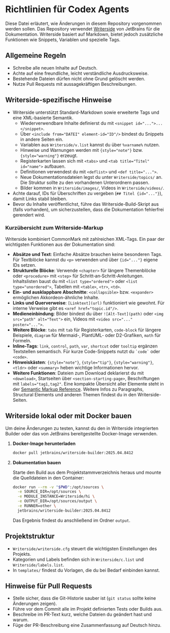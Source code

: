 # Richtlinien für Codex Agents

Diese Datei erläutert, wie Änderungen in diesem Repository vorgenommen werden sollen. Das Repository verwendet [Writerside](https://www.jetbrains.com/help/writerside/) von JetBrains für die Dokumentation. Writerside basiert auf Markdown, bietet jedoch zusätzliche Funktionen wie Snippets, Variablen und spezielle Tags.

## Allgemeine Regeln
- Schreibe alle neuen Inhalte auf Deutsch.
- Achte auf eine freundliche, leicht verständliche Ausdrucksweise.
- Bestehende Dateien dürfen nicht ohne Grund gelöscht werden.
- Nutze Pull Requests mit aussagekräftigen Beschreibungen.

## Writerside-spezifische Hinweise
 - Writerside unterstützt Standard-Markdown sowie erweiterte Tags und eine XML-basierte Semantik.
    - Wiederverwendbare Inhalte definierst du mit `<snippet id="...">...</snippet>`.
    - Über `<include from="DATEI" element-id="ID"/>` bindest du Snippets in andere Seiten ein.
    - Variablen aus `Writerside/v.list` kannst du über `%varname%` nutzen.
    - Hinweise und Warnungen werden mit `{style="note"}` bzw. `{style="warning"}` erzeugt.
    - Registerkarten lassen sich mit `<tabs>` und `<tab title="Titel" id="name">` aufbauen.
    - Definitionen verwendest du mit `<deflist>` und `<def title="...">`.
    - Neue Dokumentationsdateien legst du unter `Writerside/topics/` an. Die Struktur sollte zu den vorhandenen Unterordnern passen.
    - Bilder kommen in `Writerside/images/`, Videos in `Writerside/videos/`.
 - Achte darauf, IDs für Überschriften zu vergeben (`## Titel {id="..."}`), damit Links stabil bleiben.
 - Bevor du Inhalte veröffentlichst, führe das Writerside-Build-Skript aus (falls vorhanden), um sicherzustellen, dass die Dokumentation fehlerfrei gerendert wird.

### Kurzübersicht zum Writerside-Markup
Writerside kombiniert CommonMark mit zahlreichen XML‑Tags. Ein paar der wichtigsten Funktionen aus der Dokumentation sind:

- **Absätze und Text**: Einfache Absätze brauchen keine besonderen Tags. Für Textblöcke kannst du `<p>` verwenden und über `{id="..."}` eigene IDs setzen.
- **Strukturelle Blöcke**: Verwende `<chapter>` für längere Themenblöcke oder `<procedure>` mit `<step>` für Schritt‑an‑Schritt-Anleitungen. Inhaltslisten baust du mit `<list type="ordered">` oder `<list type="unordered">`, Tabellen mit `<table>`, `<tr>`, `<td>`.
- **Ein- und ausklappbare Abschnitte**: `<collapsible>` bzw. `<expander>` ermöglichen Akkordeon-ähnliche Inhalte.
- **Links und Querverweise**: `[Linktext](url)` funktioniert wie gewohnt. Für interne Verweise gibt es `<xref href="topic.id"/>`.
- **Medieneinbindung**: Bilder bindest du über `![Alt-Text](path)` oder `<img src="path" alt="Text">` ein, Videos mit `<video src="..." poster="...">`.
- **Weitere Blöcke**: `tabs` mit `tab` für Registerkarten, `code-block` für längere Beispiele, `diagram` für Mermaid-, PlantUML- oder D2-Grafiken, `math` für Formeln.
- **Inline-Tags**: `link`, `control`, `path`, `var`, `shortcut` oder `tooltip` ergänzen Textstellen semantisch. Für kurze Code-Snippets nutzt du `` `code` `` oder `<code>`.
- **Hinweiskästen**: `{style="note"}`, `{style="tip"}`, `{style="warning"}`, `<tldr>` oder `<summary>` heben wichtige Informationen hervor.
- **Weitere Funktionen**: Dateien zum Download deklarierst du mit `<download>`, Startseiten über `<section-starting-page>`, Beschriftungen mit `labels="tag1,tag2"`.
Eine kompakte Übersicht aller Elemente steht in der [Semantic Markup Reference](https://www.jetbrains.com/help/writerside/semantic-markup-reference.html). Weitere Infos zu Paragraphs, Structural Elements und anderen Themen findest du in den Writerside-Seiten.
## Writerside lokal oder mit Docker bauen

Um deine Änderungen zu testen, kannst du den in Writerside integrierten Builder oder das von JetBrains bereitgestellte Docker-Image verwenden.

1. **Docker-Image herunterladen**

   ```bash
   docker pull jetbrains/writerside-builder:2025.04.8412
   ```

2. **Dokumentation bauen**

   Starte den Build aus dem Projektstammverzeichnis heraus und mounte die Quelldateien in den Container:

   ```bash
   docker run --rm -v "$PWD":/opt/sources \
     -e SOURCE_DIR=/opt/sources \
     -e MODULE_INSTANCE=Writerside/hi \
     -e OUTPUT_DIR=/opt/sources/output \
     -e RUNNER=other \
     jetbrains/writerside-builder:2025.04.8412
   ```

   Das Ergebnis findest du anschließend im Ordner `output`.

## Projektstruktur
- `Writerside/writerside.cfg` steuert die wichtigsten Einstellungen des Projekts.
- Kategorien und Labels befinden sich in `Writerside/c.list` und `Writerside/labels.list`.
- In `templates/` findest du Vorlagen, die du bei Bedarf einbinden kannst.

## Hinweise für Pull Requests
- Stelle sicher, dass die Git-Historie sauber ist (`git status` sollte keine Änderungen zeigen).
- Führe vor dem Commit alle im Projekt definierten Tests oder Builds aus.
- Beschreibe im PR-Text kurz, welche Dateien du geändert hast und warum.
- Füge der PR-Beschreibung eine Zusammenfassung auf Deutsch hinzu.

